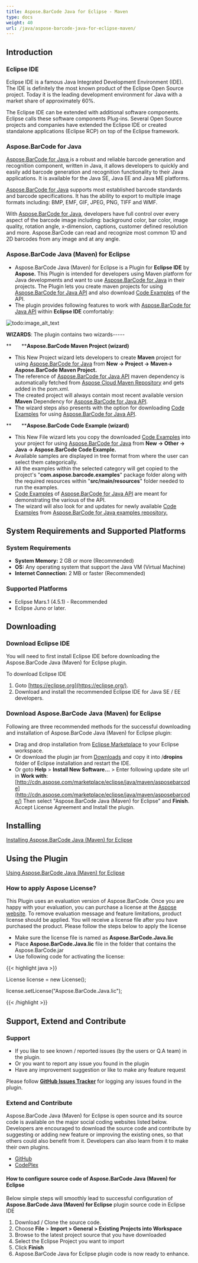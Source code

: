 ```yaml
---
title: Aspose.BarCode Java for Eclipse - Maven
type: docs
weight: 40
url: /java/aspose-barcode-java-for-eclipse-maven/
---
```


## **Introduction**
### **Eclipse IDE**
Eclipse IDE is a famous Java Integrated Development Environment (IDE). The IDE is definitely the most known product of the Eclipse Open Source project. Today it is the leading development environment for Java with a market share of approximately 60%.

The Eclipse IDE can be extended with additional software components. Eclipse calls these software components Plug-ins. Several Open Source projects and companies have extended the Eclipse IDE or created standalone applications (Eclipse RCP) on top of the Eclipse framework.
### **Aspose.BarCode for Java**
[Aspose.BarCode for Java ](http://www.aspose.com/java/barcode-component.aspx)is a robust and reliable barcode generation and recognition component, written in Java, it allows developers to quickly and easily add barcode generation and recognition functionality to their Java applications. It is available for the Java SE, Java EE and Java ME platforms.

[Aspose.BarCode for Java](http://www.aspose.com/java/barcode-component.aspx) supports most established barcode standards and barcode specifications. It has the ability to export to multiple image formats including: BMP, EMF, GIF, JPEG, PNG, TIFF and WMF.

With [Aspose.BarCode for Java](http://www.aspose.com/java/barcode-component.aspx), developers have full control over every aspect of the barcode image including: background color, bar color, image quality, rotation angle, x-dimension, captions, customer defined resolution and more. Aspose.BarCode can read and recognize most common 1D and 2D barcodes from any image and at any angle.
### **Aspose.BarCode Java (Maven) for Eclipse**
- Aspose.BarCode Java (Maven) for Eclipse is a Plugin for **Eclipse IDE** by **Aspose.** This Plugin is intended for developers using Maven platform for Java developments and want to use [Aspose.BarCode for Java](http://www.aspose.com/java/barcode-component.aspx) in their projects. The Plugin lets you create maven projects for using [Aspose.BarCode for Java API](http://www.aspose.com/java/barcode-component.aspx) and also download [Code Examples](https://github.com/aspose-barcode/Aspose.BarCode-for-Java/tree/master/Examples) of the API.
- The plugin provides following features to work with [Aspose.BarCode for Java API](http://www.aspose.com/java/barcode-component.aspx) within **Eclipse IDE** comfortably: 

![todo:image_alt_text](http://i.imgur.com/KWKGljg.png)


**WIZARDS**:
The plugin contains two wizards-----

**       ****Aspose.BarCode Maven Project (wizard)**

- This New Project wizard lets developers to create **Maven** project for using [Aspose.BarCode for Java](http://www.aspose.com/java/barcode-component.aspx) from **New -> Project -> Maven-> Aspose.BarCode Maven Project.**
- The reference of [Aspose.BarCode for Java API](http://www.aspose.com/java/barcode-component.aspx) maven dependency is automatically fetched from [Aspose Cloud Maven Repository](https://repository.aspose.com/webapp/#/artifacts/browse/tree/General/repo/com/aspose/aspose-barcode) and gets added in the pom.xml.
- The created project will always contain most recent available version **Maven** Dependency for [Aspose.BarCode for Java API](http://www.aspose.com/java/barcode-component.aspx).
- The wizard steps also presents with the option for downloading [Code Examples](https://github.com/aspose-barcode/Aspose.BarCode-for-Java/tree/master/Examples) for using [Aspose.BarCode for Java API](http://www.aspose.com/java/barcode-component.aspx).

**       ****Aspose.BarCode Code Example (wizard)**

- This New File wizard lets you copy the downloaded [Code Examples](https://github.com/aspose-barcode/Aspose.BarCode-for-Java/tree/master/Examples) into your project for using [Aspose.BarCode for Java](http://www.aspose.com/java/barcode-component.aspx) from **New -> Other -> Java -> Aspose.BarCode Code Example.**
- Available samples are displayed in tree format from where the user can select them categorically.
- All the examples within the selected category will get copied to the project's "**com.aspose.barcode.examples**" package folder along with the required resources within "**src/main/resources**" folder needed to run the examples.
- [Code Examples](https://github.com/aspose-barcode/Aspose.BarCode-for-Java/tree/master/Examples) of [Aspose.BarCode for Java API](http://www.aspose.com/java/barcode-component.aspx) are meant for demonstrating the various of the API.
- The wizard will also look for and updates for newly available [Code Examples](https://github.com/aspose-barcode/Aspose.BarCode-for-Java/tree/master/Examples) from [Aspose.BarCode for Java examples repository.](https://github.com/aspose-barcode/Aspose.BarCode-for-Java/tree/master/Examples)
## **System Requirements and Supported Platforms**
### **System Requirements**
- **System Memory:** 2 GB or more (Recommended)
- **OS:** Any operating system that support the Java VM (Virtual Machine)
- **Internet Connection:** 2 MB or faster (Recommended)
### **Supported Platforms**
- Eclipse Mars.1 (4.5.1) - Recommended
- Eclipse Juno or later.
## **Downloading**
### **Download Eclipse IDE**
You will need to first install Eclipse IDE before downloading the Aspose.BarCode Java (Maven) for Eclipse plugin.

To download Eclipse IDE

1. Goto [https://eclipse.org](https://eclipse.org/).
1. Download and install the recommended Eclipse IDE for Java SE / EE developers.
### **Download Aspose.BarCode Java (Maven) for Eclipse**
Following are three recommended methods for the successful downloading and installation of Aspose.BarCode Java (Maven) for Eclipse plugin:

- Drag and drop installation from [Eclipse Marketplace](https://marketplace.eclipse.org/content/asposebarcode-java-maven-eclipse) to your Eclipse workspace.
- Or download the plugin jar from [Downloads](https://asposebarcodejavaeclipse.codeplex.com/releases/view/620790) and copy it into /**dropins** folder of Eclipse installation and restart the IDE.
- Or goto **Help** > **Install New Software...** > Enter following update site url in **Work with**:
  [http://cdn.aspose.com/marketplace/eclipse/java/maven/asposebarcode](http://cdn.aspose.com/marketplace/eclipse/java/maven/asposebarcode/)
  Then select "Aspose.BarCode Java (Maven) for Eclipse" and **Finish**. Accept License Agreement and Install the plugin.
## **Installing**
[Installing Aspose.BarCode Java (Maven) for Eclipse](http://www.aspose.com/docs/display/barcodejava/Installing+and+Using+Aspose.BarCode+Java+%28Maven%29+for+Eclipse#InstallingandUsingAspose.BarCodeJava%28Maven%29forEclipse-Installing)
## **Using the Plugin**
[Using Aspose.BarCode Java (Maven) for Eclipse](http://www.aspose.com/docs/display/barcodejava/Installing+and+Using+Aspose.BarCode+Java+%28Maven%29+for+Eclipse#InstallingandUsingAspose.BarCodeJava%28Maven%29forEclipse-Using)
### **How to apply Aspose License?**
This Plugin uses an evaluation version of Aspose.BarCode. Once you are happy with your evaluation, you can purchase a license at the [Aspose website](http://www.aspose.com/purchase/default.aspx).
To remove evaluation message and feature limitations, product license should be applied. You will receive a license file after you have purchased the product. Please follow the steps below to apply the license

- Make sure the license file is named as **Aspose.BarCode.Java.lic**
- Place **Aspose.BarCode.Java.lic** file in the folder that contains the Aspose.BarCode.jar
- Use following code for activating the license:

{{< highlight java >}}

 License license = new License();

license.setLicense("Aspose.BarCode.Java.lic");

{{< /highlight >}}
## **Support, Extend and Contribute**
### **Support**
- If you like to see known / reported issues (by the users or Q.A team) in the plugin.
- Or you want to report any issue you found in the plugin
- Have any improvement suggestion or like to make any feature request

Please follow [**GitHub Issues Tracker**](https://github.com/aspose-barcode/Aspose.BarCode-for-Java/issues) for logging any issues found in the plugin.
### **Extend and Contribute**
Aspose.BarCode Java (Maven) for Eclipse is open source and its source code is available on the major social coding websites listed below. Developers are encouraged to download the source code and contribute by suggesting or adding new feature or improving the existing ones, so that others could also benefit from it. Developers can also learn from it to make their own plugins.

- [GitHub](https://github.com/aspose-barcode/Aspose.BarCode-for-Java/tree/master/Plugins/Aspose.BarCode%20Java%20\(Maven\)%20for%20Eclipse)
- [CodePlex](https://asposebarcodejavaeclipse.codeplex.com/)
#### **How to configure source code of Aspose.BarCode Java (Maven) for Eclipse**
Below simple steps will smoothly lead to successful configuration of **Aspose.BarCode Java (Maven) for Eclipse** plugin source code in Eclipse IDE

1. Download / Clone the source code.
1. Choose **File** > **Import > General > Existing Projects into Workspace**
1. Browse to the latest project source that you have downloaded
1. Select the Eclipse Project you want to import
1. Click **Finish**
1. Aspose.BarCode Java for Eclipse plugin code is now ready to enhance.
